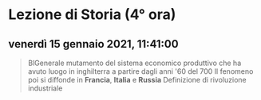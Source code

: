 # Lezione di Storia (4° ora)

## venerdì 15 gennaio 2021, 11:41:00

> BlGenerale mutamento del sistema economico produttivo che ha avuto luogo in inghilterra a partire dagli anni '60 del 700
Il fenomeno poi si diffonde in **Francia**, **Italia** e **Russia**
Definizione di rivoluzione industriale
<!--stackedit_data:
eyJoaXN0b3J5IjpbLTk0NTM3ODYyNV19
-->
